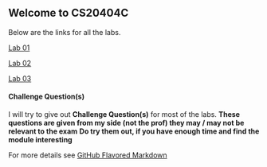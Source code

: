 ## Welcome to CS20404C

Below are the links for all the labs.

  [Lab 01](https://sidhant007.github.io/CS2040C/lab01)

  [Lab 02](https://sidhant007.github.io/CS2040C/lab02)

  [Lab 03](https://sidhant007.github.io/CS2040C/lab03)


#### Challenge Question(s)
I will try to give out **Challenge Question(s)** for most of the labs.
**These questions are given from my side (not the prof) they may / may not be relevant to the exam**
**Do try them out, if you have enough time and find the module interesting**

For more details see [GitHub Flavored Markdown](https://guides.github.com/features/mastering-markdown/)
